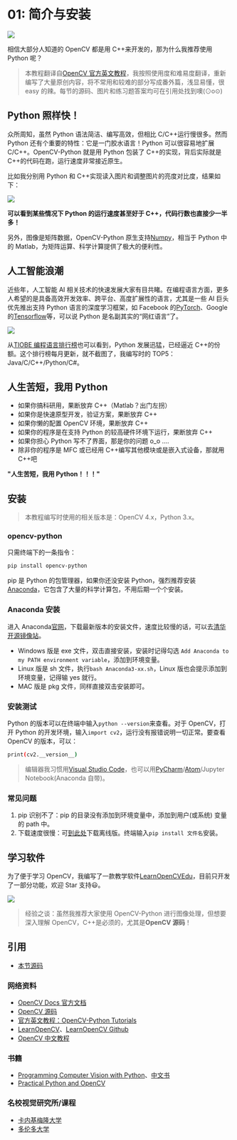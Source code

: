 # 01: 简介与安装

![](https://cos.codec.wang/cv2_install_opencv-python.jpg)

相信大部分人知道的 OpenCV 都是用 C++来开发的，那为什么我推荐使用 Python 呢？

> 本教程翻译自[OpenCV 官方英文教程](http://opencv-python-tutroals.readthedocs.io/en/latest/index.html)，我按照使用度和难易度翻译，重新编写了大量原创内容，将不常用和较难的部分写成番外篇，浅显易懂，很 easy 的辣。每节的源码、图片和练习题答案均可在引用处找到噢\(⊙o⊙\)

## Python 照样快！

众所周知，虽然 Python 语法简洁、编写高效，但相比 C/C++运行慢很多。然而 Python 还有个重要的特性：它是一门胶水语言！Python 可以很容易地扩展 C/C++。OpenCV-Python 就是用 Python 包装了 C++的实现，背后实际就是 C++的代码在跑，运行速度非常接近原生。

比如我分别用 Python 和 C++实现读入图片和调整图片的亮度对比度，结果如下：

![](https://cos.codec.wang/cv2_python_vs_cplus_speed.jpg)

**可以看到某些情况下 Python 的运行速度甚至好于 C++，代码行数也直接少一半多！**

另外，图像是矩阵数据，OpenCV-Python 原生支持[Numpy](https://baike.baidu.com/item/numpy)，相当于 Python 中的 Matlab，为矩阵运算、科学计算提供了极大的便利性。

## 人工智能浪潮

近些年，人工智能 AI 相关技术的快速发展大家有目共睹。在编程语言方面，更多人希望的是具备高效开发效率、跨平台、高度扩展性的语言，尤其是一些 AI 巨头优先推出支持 Python 语言的深度学习框架，如 Facebook 的[PyTorch](https://pytorch.org/)、Google 的[Tensorflow](https://tensorflow.google.cn/)等，可以说 Python 是名副其实的“网红语言”了。

![](https://cos.codec.wang/cv2_ai_ml_dl2.jpg)

从[TIOBE 编程语言排行榜](https://www.tiobe.com/tiobe-index/)也可以看到，Python 发展迅猛，已经逼近 C++的份额。这个排行榜每月更新，就不截图了，我编写时的 TOP5：Java/C/C++/Python/C\#。

## 人生苦短，我用 Python

- 如果你搞科研用，果断放弃 C++（Matlab？出门左拐）
- 如果你是快速原型开发，验证方案，果断放弃 C++
- 如果你懒的配置 OpenCV 环境，果断放弃 C++
- 如果你的程序是在支持 Python 的较高硬件环境下运行，果断放弃 C++
- 如果你担心 Python 写不了界面，那是你的问题 o_o ....
- 除非你的程序是 MFC 或已经用 C++编写其他模块或是嵌入式设备，那就用 C++吧

**"人生苦短，我用 Python！！！"**

## 安装

> 本教程编写时使用的相关版本是：OpenCV 4.x，Python 3.x。

### opencv-python

只需终端下的一条指令：

```bash
pip install opencv-python
```

pip 是 Python 的包管理器，如果你还没安装 Python，强烈推荐安装[Anaconda](https://www.anaconda.com/download/)，它包含了大量的科学计算包，不用后期一个个安装。

### Anaconda 安装

进入 Anaconda[官网](https://www.anaconda.com/download/)，下载最新版本的安装文件，速度比较慢的话，可以去[清华开源镜像站](https://mirrors.tuna.tsinghua.edu.cn/anaconda/archive/)。

- Windows 版是 exe 文件，双击直接安装，安装时记得勾选 `Add Anaconda to my PATH environment variable`，添加到环境变量。
- Linux 版是 sh 文件，执行`bash Anaconda3-xx.sh`，Linux 版也会提示添加到环境变量，记得输 yes 就行。
- MAC 版是 pkg 文件，同样直接双击安装即可。

### 安装测试

Python 的版本可以在终端中输入`python --version`来查看。对于 OpenCV，打开 Python 的开发环境，输入`import cv2`，运行没有报错说明一切正常。要查看 OpenCV 的版本，可以：

```bash
print(cv2.__version__)
```

> 编辑器我习惯用[Visual Studio Code](http://code.visualstudio.com/)，也可以用[PyCharm](http://www.jetbrains.com/pycharm/)/[Atom](https://atom.io/)/Jupyter Notebook\(Anaconda 自带\)。

### 常见问题

1. pip 识别不了：pip 的目录没有添加到环境变量中，添加到用户\(或系统\) 变量的 path 中。
2. 下载速度很慢：可[到此处](https://pypi.org/search/?q=opencv-python)下载离线版。终端输入`pip install 文件名`安装。

## 学习软件

为了便于学习 OpenCV，我编写了一款教学软件[LearnOpenCVEdu](https://github.com/codecwang/LearnOpenCVEdu)，目前只开发了一部分功能，欢迎 Star 支持:smiley:。

![](https://cos.codec.wang/cv2_learn_opencv_edu_soft_screenshot.jpg)

> 经验之谈：虽然我推荐大家使用 OpenCV-Python 进行图像处理，但想要深入理解 OpenCV，C++是必须的，尤其是**OpenCV 源码**！

## 引用

- [本节源码](https://github.com/codecwang/OpenCV-Python-Tutorial/tree/master/01-Introduction-and-Installation)

### 网络资料

- [OpenCV Docs 官方文档](https://docs.opencv.org/)
- [OpenCV 源码](https://github.com/opencv/opencv)
- [官方英文教程：OpenCV-Python Tutorials](http://opencv-python-tutroals.readthedocs.io/en/latest/py_tutorials/py_tutorials.html)
- [LearnOpenCV](http://www.learnopencv.com)、[LearnOpenCV Github](https://github.com/spmallick/learnopencv)
- [OpenCV 中文教程](http://www.opencv.org.cn/opencvdoc/2.3.2/html/doc/tutorials/tutorials.html)

### 书籍

- [Programming Computer Vision with Python](http://programmingcomputervision.com/)、[中文书](https://www.amazon.cn/dp/B00L3Y3NEM/ref=sr_1_1?ie=UTF8&qid=1543929834&sr=8-1&keywords=Python+%E8%AE%A1%E7%AE%97%E6%9C%BA%E8%A7%86%E8%A7%89)
- [Practical Python and OpenCV](https://www.pyimagesearch.com/practical-python-opencv/)

### 名校视觉研究所/课程

- [卡内基梅隆大学](http://graphics.cs.cmu.edu/)
- [多伦多大学](https://www.cs.toronto.edu/~guerzhoy/320/)
